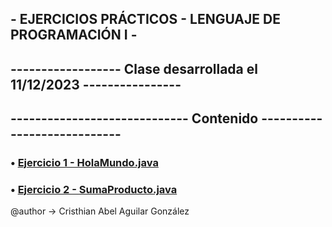 ## - EJERCICIOS PRÁCTICOS - LENGUAJE DE PROGRAMACIÓN I -
## ------------------ Clase desarrollada el 11/12/2023 ----------------

## ----------------------------- Contenido ----------------------------

### • [Ejercicio 1 - HolaMundo.java](HolaMundo.java)
### • [Ejercicio 2 - SumaProducto.java](SumaProducto.java)


@author -> Cristhian Abel Aguilar González
